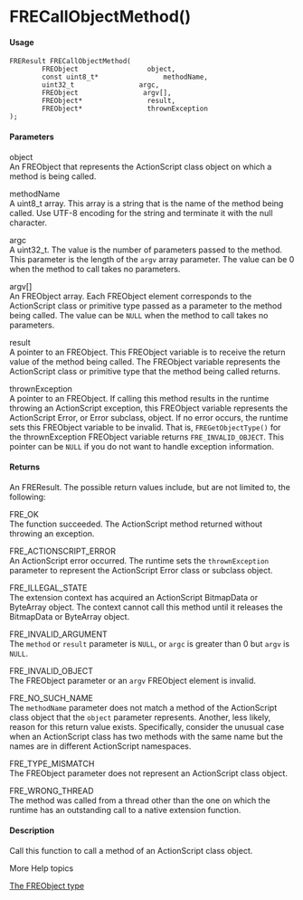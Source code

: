 # FRECallObjectMethod()

#### Usage

    FREResult FRECallObjectMethod(
            FREObject                 object,
            const uint8_t*                methodName,
            uint32_t                argc,
            FREObject                argv[],
            FREObject*                result,
            FREObject*                thrownException
    );

#### Parameters

object  
An FREObject that represents the ActionScript class object on which a method is
being called.

methodName  
A uint8_t array. This array is a string that is the name of the method being
called. Use UTF-8 encoding for the string and terminate it with the null
character.

argc  
A uint32_t. The value is the number of parameters passed to the method. This
parameter is the length of the `argv` array parameter. The value can be 0 when
the method to call takes no parameters.

argv\[\]  
An FREObject array. Each FREObject element corresponds to the ActionScript class
or primitive type passed as a parameter to the method being called. The value
can be `NULL` when the method to call takes no parameters.

result  
A pointer to an FREObject. This FREObject variable is to receive the return
value of the method being called. The FREObject variable represents the
ActionScript class or primitive type that the method being called returns.

thrownException  
A pointer to an FREObject. If calling this method results in the runtime
throwing an ActionScript exception, this FREObject variable represents the
ActionScript Error, or Error subclass, object. If no error occurs, the runtime
sets this FREObject variable to be invalid. That is, `FREGetObjectType()` for
the thrownException FREObject variable returns `FRE_INVALID_OBJECT`. This
pointer can be `NULL` if you do not want to handle exception information.

#### Returns

An FREResult. The possible return values include, but are not limited to, the
following:

FRE_OK  
The function succeeded. The ActionScript method returned without throwing an
exception.

FRE_ACTIONSCRIPT_ERROR  
An ActionScript error occurred. The runtime sets the `thrownException` parameter
to represent the ActionScript Error class or subclass object.

FRE_ILLEGAL_STATE  
The extension context has acquired an ActionScript BitmapData or ByteArray
object. The context cannot call this method until it releases the BitmapData or
ByteArray object.

FRE_INVALID_ARGUMENT  
The `method` or `result` parameter is `NULL`, or `argc` is greater than 0 but
`argv` is `NULL`.

FRE_INVALID_OBJECT  
The FREObject parameter or an `argv` FREObject element is invalid.

FRE_NO_SUCH_NAME  
The `methodName` parameter does not match a method of the ActionScript class
object that the `object` parameter represents. Another, less likely, reason for
this return value exists. Specifically, consider the unusual case when an
ActionScript class has two methods with the same name but the names are in
different ActionScript namespaces.

FRE_TYPE_MISMATCH  
The FREObject parameter does not represent an ActionScript class object.

FRE_WRONG_THREAD  
The method was called from a thread other than the one on which the runtime has
an outstanding call to a native extension function.

#### Description

Call this function to call a method of an ActionScript class object.

More Help topics

[The FREObject type](../../coding-the-native-side-with-c/the-freobject-type.md)
